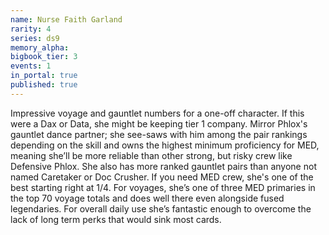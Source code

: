 ```yaml
---
name: Nurse Faith Garland
rarity: 4
series: ds9
memory_alpha:
bigbook_tier: 3
events: 1
in_portal: true
published: true
---
```


Impressive voyage and gauntlet numbers for a one-off character. If this were a Dax or Data, she might be keeping tier 1 company. Mirror Phlox's gauntlet dance partner; she see-saws with him among the pair rankings depending on the skill and owns the highest minimum proficiency for MED, meaning she’ll be more reliable than other strong, but risky crew like Defensive Phlox. She also has more ranked gauntlet pairs than anyone not named Caretaker or Doc Crusher. If you need MED crew, she's one of the best starting right at 1/4. For voyages, she’s one of three MED primaries in the top 70 voyage totals and does well there even alongside fused legendaries. For overall daily use she’s fantastic enough to overcome the lack of long term perks that would sink most cards.
